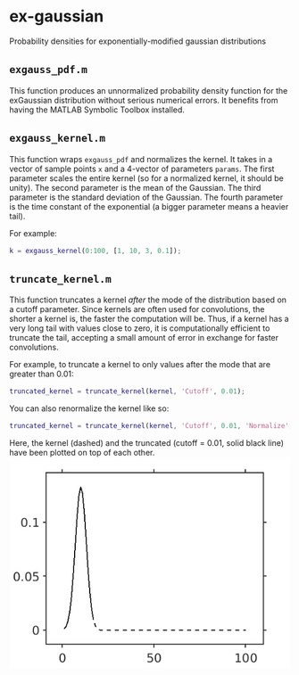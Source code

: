 # ex-gaussian
Probability densities for exponentially-modified gaussian distributions

## `exgauss_pdf.m`

This function produces an unnormalized probability density function
for the exGaussian distribution
without serious numerical errors.
It benefits from having the MATLAB Symbolic Toolbox installed.

## `exgauss_kernel.m`

This function wraps `exgauss_pdf` and normalizes the kernel.
It takes in a vector of sample points `x` and a 4-vector of parameters `params`.
The first parameter scales the entire kernel
(so for a normalized kernel, it should be unity).
The second parameter is the mean of the Gaussian.
The third parameter is the standard deviation of the Gaussian.
The fourth parameter is the time constant of the exponential
(a bigger parameter means a heavier tail).

For example:

```matlab
k = exgauss_kernel(0:100, [1, 10, 3, 0.1]);
```

## `truncate_kernel.m`

This function truncates a kernel *after* the mode of the distribution
based on a cutoff parameter.
Since kernels are often used for convolutions,
the shorter a kernel is, the faster the computation will be.
Thus, if a kernel has a very long tail with values close to zero,
it is computationally efficient to truncate the tail,
accepting a small amount of error in exchange for faster convolutions.

For example,
to truncate a kernel to only values after the mode that are greater than 0.01:

```matlab
truncated_kernel = truncate_kernel(kernel, 'Cutoff', 0.01);
```

You can also renormalize the kernel like so:

```matlab
truncated_kernel = truncate_kernel(kernel, 'Cutoff', 0.01, 'Normalize', true);
```

Here, the kernel (dashed) and the truncated (cutoff = 0.01, solid black line)
have been plotted on top of each other.
![The truncated kernel is much shorter than the regular kernel but contains basically the same information.](./demo_truncate_kernel.png)
